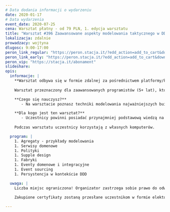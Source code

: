 ```yaml
---
# Data dodania informacji o wydarzeniu
date: 2020-01-17
# Data wydarzenia
event_date: 2020-07-25
cena: Warsztat płatny - od 79 PLN, 1. edycja warsztatu
title: "Warsztat #396 Zaawansowane aspekty modelowania taktycznego w DDD"
lokalizacja: zdalnie
prowadzacy: wojtyna
dlugosc: 9:00-17:00
peron_link_regular: "https://peron.stacja.it/?edd_action=add_to_cart&download_id=1219&edd_options[price_id]=1"
peron_link_early: "https://peron.stacja.it/?edd_action=add_to_cart&download_id=1219&edd_options[price_id]=2"
peron_vip: "https://stacja.it/abonament"
slideshare:
opis:
  informacje: |
    **Warsztat odbywa się w formie zdalnej za pośrednictwem platformy/komunikatora online, z wykorzystaniem dźwięku, obrazu z kamery, udostępniania ekranu komputera prowadzącego i uczestników.** 
    
    Warsztat przeznaczony dla zaawansowanych programistów (5+ lat), którzy są zainteresowani technikami modelowania taktycznego w DDD. W trakcie warsztatów przeanalizujemy i wymodelujemy kilka przykładów złożonych domen na podstawie realnych przypadków użycia.

    **Czego się nauczysz?**
       - Na warsztacie poznasz techniki modelowania najważniejszych building blocków w DDD. Dowiesz się także, jakie problemy wiążą się z modelowaniem naiwnym i w jaki sposób znaleźć właściwe granice agregatów.

    **Dla kogo jest ten warsztat?**
       - Uczestnicy powinni posiadać przynajmniej podstawową wiedzą na temat DDD. Podczas warsztatu będziemy poruszać zaawansowane tematy modelowania, zapraszamy więc przede wszystkim zaawansowanych programistów, architektów i project managerów.
     
    Podczas warsztatu uczestnicy korzystają z własnych komputerów.

  program: |
    1. Agregaty - przykłady modelowania
    1. Serwisy domenowe
    1. Polityki
    1. Supple design
    1. Fabryki
    1. Eventy domenowe i integracyjne
    1. Event sourcing
    1. Persystencja w kontekście DDD

  uwaga: |
    Liczba miejsc ograniczona! Organizator zastrzega sobie prawo do odwołania wydarzenia w przypadku niezgłoszenia się minimalnej liczby uczestników.

    Zakupione certyfikaty zostaną przesłane uczestnikom w formie elektoronicznej po warsztacie oraz za pośrednictwem firmy kurierskiej w momencie poprawy sytuacji wywołanej epidemią koronawirusa. 
    
---
```

